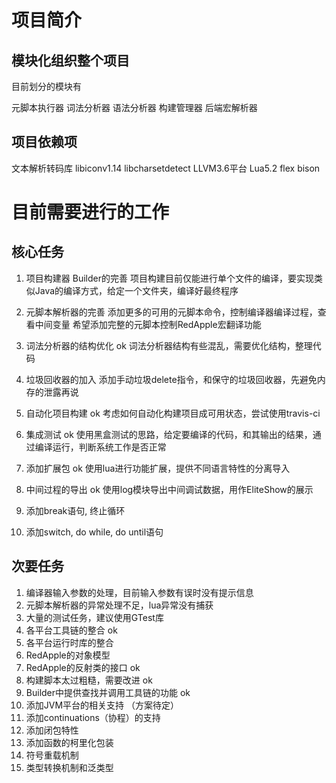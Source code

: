 
# 项目简介

## 模块化组织整个项目

目前划分的模块有

元脚本执行器
词法分析器
语法分析器
构建管理器
后端宏解析器


## 项目依赖项
文本解析转码库 libiconv1.14 libcharsetdetect
LLVM3.6平台
Lua5.2
flex bison

# 目前需要进行的工作

## 核心任务

1. 项目构建器 Builder的完善
	项目构建目前仅能进行单个文件的编译，要实现类似Java的编译方式，给定一个文件夹，编译好最终程序

2. 元脚本解析器的完善
	添加更多的可用的元脚本命令，控制编译器编译过程，查看中间变量
	希望添加完整的元脚本控制RedApple宏翻译功能

3. 词法分析器的结构优化 ok
	词法分析器结构有些混乱，需要优化结构，整理代码

4. 垃圾回收器的加入
	添加手动垃圾delete指令，和保守的垃圾回收器，先避免内存的泄露再说

5. 自动化项目构建 ok
	考虑如何自动化构建项目成可用状态，尝试使用travis-ci

6. 集成测试 ok
	使用黑盒测试的思路，给定要编译的代码，和其输出的结果，通过编译运行，判断系统工作是否正常

7. 添加扩展包 ok
	使用lua进行功能扩展，提供不同语言特性的分离导入

8. 中间过程的导出 ok
	使用log模块导出中间调试数据，用作EliteShow的展示

9. 添加break语句, 终止循环

10. 添加switch, do while, do until语句


## 次要任务

1. 编译器输入参数的处理，目前输入参数有误时没有提示信息
2. 元脚本解析器的异常处理不足，lua异常没有捕获
3. 大量的测试任务，建议使用GTest库
4. 各平台工具链的整合 ok
5. 各平台运行时库的整合
6. RedApple的对象模型
7. RedApple的反射类的接口 ok
8. 构建脚本太过粗糙，需要改进 ok
9. Builder中提供查找并调用工具链的功能 ok
10. 添加JVM平台的相关支持 （方案待定）
11. 添加continuations（协程）的支持
12. 添加闭包特性
13. 添加函数的柯里化包装
14. 符号重载机制
15. 类型转换机制和泛类型
